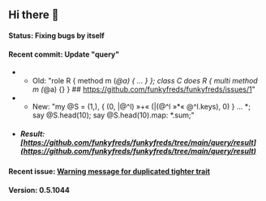 ## Hi there 👋

#### Status: Fixing bugs by itself
#### Recent commit: Update "query" 
- - Old: "role R { method m (*@a) { ... } }; class C does R { multi method m (*@a) {} } ## https://github.com/funkyfreds/funkyfreds/issues/1" <br>

- - New: "my @S = (1,), { (0, |@^l) »+« (|(@^l »*« @^l.keys), 0) } … *;  say @S.head(10); say @S.head(10).map: *.sum;"

- ##### Result: [https://github.com/funkyfreds/funkyfreds/tree/main/query/result](https://github.com/funkyfreds/funkyfreds/tree/main/query/result)

#### Recent issue: [Warning message for duplicated tighter trait](https://github.com/funkyfreds/funkyfreds/issues/2)
#### Version: 0.5.1044
